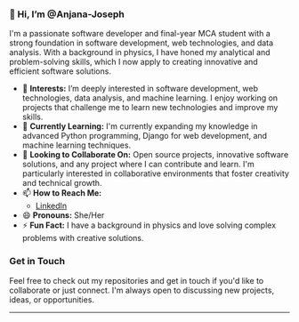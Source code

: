 ### 👋 Hi, I’m @Anjana-Joseph


I'm a passionate software developer and final-year MCA student with a strong foundation in software development, web technologies, and data analysis. With a background in physics, I have honed my analytical and problem-solving skills, which I now apply to creating innovative and efficient software solutions.


- 👀 **Interests:** I’m deeply interested in software development, web technologies, data analysis, and machine learning. I enjoy working on projects that challenge me to learn new technologies and improve my skills.
- 🌱 **Currently Learning:** I'm currently expanding my knowledge in advanced Python programming, Django for web development, and machine learning techniques.
- 💞️ **Looking to Collaborate On:** Open source projects, innovative software solutions, and any project where I can contribute and learn. I'm particularly interested in collaborative environments that foster creativity and technical growth.
- 📫 **How to Reach Me:** 
  - [LinkedIn](https://www.linkedin.com/in/anjana-joseph-6b3900262/)
- 😄 **Pronouns:** She/Her
- ⚡ **Fun Fact:** I have a background in physics and love solving complex problems with creative solutions.

  
### Get in Touch
Feel free to check out my repositories and get in touch if you'd like to collaborate or just connect. I'm always open to discussing new projects, ideas, or opportunities.

---


<!---
Anjana-Joseph/Anjana-Joseph is a ✨ special ✨ repository because its `README.md` (this file) appears on your GitHub profile.
You can click the Preview link to take a look at your changes.
--->
